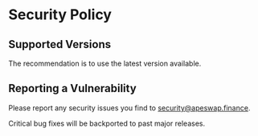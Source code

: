 # Security Policy

## Supported Versions

The recommendation is to use the latest version available.

## Reporting a Vulnerability

Please report any security issues you find to security@apeswap.finance.

Critical bug fixes will be backported to past major releases.
